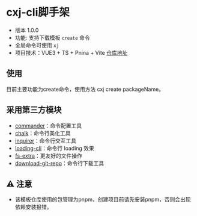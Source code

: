 # cxj-cli脚手架

- 版本 1.0.0
- 功能: 支持下载模板 `create` 命令
- 全局命令可使用 `xj`
- 项目技术：VUE3 + TS + Pnina + Vite  [仓库地址](https://github.com/Flower-guest/projectBuildTemplate)

## 使用

目前主要功能为create命令，使用方法 cxj create packageName。

## 采用第三方模块

- [commander](https://github.com/tj/commander.js/blob/master/Readme_zh-CN.md)：命令配置工具
- [chalk](https://github.com/chalk/chalk)：命令行美化工具
- [inquirer](https://github.com/SBoudrias/Inquirer.js)：命令行交互工具
- [loading-cli](https://github.com/jaywcjlove/loading-cli)：命令行 loading 效果
- [fs-extra](https://github.com/jprichardson/node-fs-extra)：更友好的文件操作
- [download-git-repo](https://gitlab.com/flippidippi/download-git-repo)：命令行下载工具

## ⚠️ 注意

- 该模板仓库使用的包管理为pnpm，创建项目前请先安装pnpm，否则会出现依赖安装报错。
